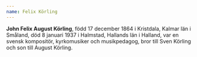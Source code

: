 ```yaml
---
name: Felix Körling
---
```


**John Felix August Körling**, född 17 december 1864 i Kristdala, Kalmar län i Småland, död 8 januari 1937 i Halmstad, Hallands län i Halland, var en svensk kompositör, kyrkomusiker och musikpedagog, bror till Sven Körling och son till August Körling.
